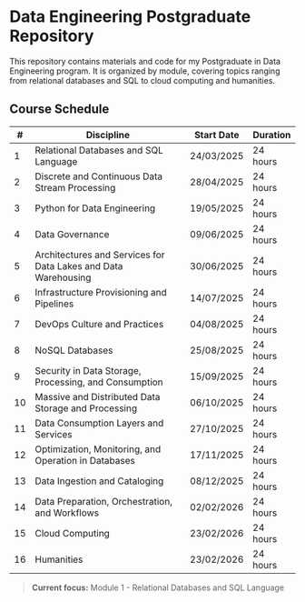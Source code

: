 # Data Engineering Postgraduate Repository

This repository contains materials and code for my Postgraduate in Data Engineering program. It is organized by module, covering topics ranging from relational databases and SQL to cloud computing and humanities.


## Course Schedule

| #  | Discipline                                                                  | Start Date  | Duration  |
|----|-----------------------------------------------------------------------------|-------------|-----------|
| 1  | Relational Databases and SQL Language                                        | 24/03/2025  | 24 hours  |
| 2  | Discrete and Continuous Data Stream Processing                               | 28/04/2025  | 24 hours  |
| 3  | Python for Data Engineering                                                  | 19/05/2025  | 24 hours  |
| 4  | Data Governance                                                              | 09/06/2025  | 24 hours  |
| 5  | Architectures and Services for Data Lakes and Data Warehousing               | 30/06/2025  | 24 hours  |
| 6  | Infrastructure Provisioning and Pipelines                                    | 14/07/2025  | 24 hours  |
| 7  | DevOps Culture and Practices                                                 | 04/08/2025  | 24 hours  |
| 8  | NoSQL Databases                                                              | 25/08/2025  | 24 hours  |
| 9  | Security in Data Storage, Processing, and Consumption                        | 15/09/2025  | 24 hours  |
| 10 | Massive and Distributed Data Storage and Processing                          | 06/10/2025  | 24 hours  |
| 11 | Data Consumption Layers and Services                                         | 27/10/2025  | 24 hours  |
| 12 | Optimization, Monitoring, and Operation in Databases                         | 17/11/2025  | 24 hours  |
| 13 | Data Ingestion and Cataloging                                                | 08/12/2025  | 24 hours  |
| 14 | Data Preparation, Orchestration, and Workflows                               | 02/02/2026  | 24 hours  |
| 15 | Cloud Computing                                                              | 23/02/2026  | 24 hours  |
| 16 | Humanities                                                                   | 23/02/2026  | 24 hours  |

> **Current focus:** Module 1 - Relational Databases and SQL Language
